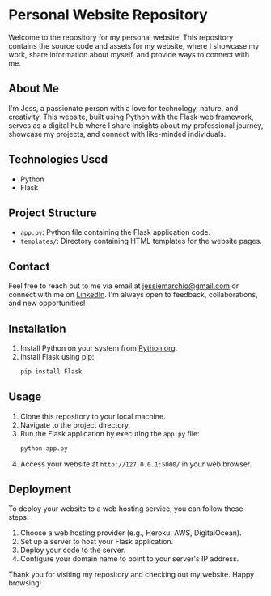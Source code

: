 # Personal Website Repository

Welcome to the repository for my personal website! This repository contains the source code and assets for my website, where I showcase my work, share information about myself, and provide ways to connect with me.

## About Me

I'm Jess, a passionate person with a love for technology, nature, and creativity. This website, built using Python with the Flask web framework, serves as a digital hub where I share insights about my professional journey, showcase my projects, and connect with like-minded individuals.

## Technologies Used

- Python
- Flask

## Project Structure

- `app.py`: Python file containing the Flask application code.
- `templates/`: Directory containing HTML templates for the website pages.

## Contact

Feel free to reach out to me via email at jessiemarchio@gmail.com or connect with me on [LinkedIn](https://www.linkedin.com/in/jessie-m-096515114/). I'm always open to feedback, collaborations, and new opportunities!

## Installation

1. Install Python on your system from [Python.org](https://www.python.org/).
2. Install Flask using pip:
   ```bash
   pip install Flask
   ```

## Usage

1. Clone this repository to your local machine.
2. Navigate to the project directory.
3. Run the Flask application by executing the `app.py` file:
   ```bash
   python app.py
   ```
4. Access your website at `http://127.0.0.1:5000/` in your web browser.

## Deployment

To deploy your website to a web hosting service, you can follow these steps:

1. Choose a web hosting provider (e.g., Heroku, AWS, DigitalOcean).
2. Set up a server to host your Flask application.
3. Deploy your code to the server.
4. Configure your domain name to point to your server's IP address.

Thank you for visiting my repository and checking out my website. Happy browsing!

